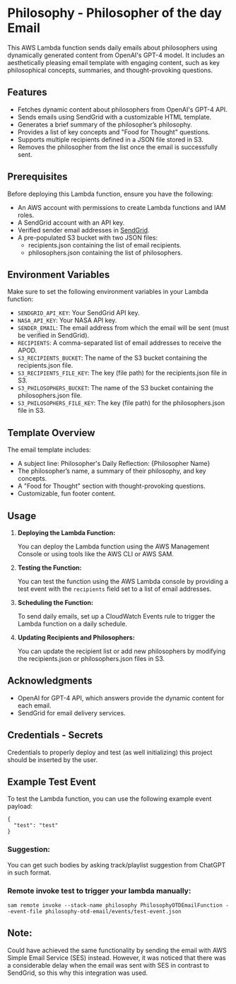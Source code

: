 # Philosophy - Philosopher of the day Email

This AWS Lambda function sends daily emails about philosophers using dynamically generated content from OpenAI's GPT-4
model. It includes an aesthetically pleasing email template with engaging content, such as key philosophical concepts, 
summaries, and thought-provoking questions.

## Features

- Fetches dynamic content about philosophers from OpenAI's GPT-4 API. 
- Sends emails using SendGrid with a customizable HTML template. 
- Generates a brief summary of the philosopher’s philosophy. 
- Provides a list of key concepts and "Food for Thought" questions. 
- Supports multiple recipients defined in a JSON file stored in S3. 
- Removes the philosopher from the list once the email is successfully sent.

## Prerequisites

Before deploying this Lambda function, ensure you have the following:

- An AWS account with permissions to create Lambda functions and IAM roles.
- A SendGrid account with an API key.
- Verified sender email addresses in [SendGrid](https://sendgrid.com/en-us/solutions/email-api).
- A pre-populated S3 bucket with two JSON files:
  - recipients.json containing the list of email recipients. 
  - philosophers.json containing the list of philosophers.

## Environment Variables

Make sure to set the following environment variables in your Lambda function:

- `SENDGRID_API_KEY`: Your SendGrid API key.
- `NASA_API_KEY`: Your NASA API key.
- `SENDER_EMAIL`: The email address from which the email will be sent (must be verified in SendGrid).
- `RECIPIENTS`: A comma-separated list of email addresses to receive the APOD.
- `S3_RECIPIENTS_BUCKET`: The name of the S3 bucket containing the recipients.json file. 
- `S3_RECIPIENTS_FILE_KEY`: The key (file path) for the recipients.json file in S3. 
- `S3_PHILOSOPHERS_BUCKET`: The name of the S3 bucket containing the philosophers.json file. 
- `S3_PHILOSOPHERS_FILE_KEY`: The key (file path) for the philosophers.json file in S3.

## Template Overview

The email template includes:

- A subject line: Philosopher's Daily Reflection: {Philosopher Name} 
- The philosopher’s name, a summary of their philosophy, and key concepts. 
- A "Food for Thought" section with thought-provoking questions. 
- Customizable, fun footer content.

## Usage

1. **Deploying the Lambda Function:**

    You can deploy the Lambda function using the AWS Management Console or using tools like the AWS CLI or AWS SAM. 

2. **Testing the Function:**

    You can test the function using the AWS Lambda console by providing a test event with the `recipients` field set to 
a list of email addresses.

3. **Scheduling the Function:**

   To send daily emails, set up a CloudWatch Events rule to trigger the Lambda function on a daily schedule.

4. **Updating Recipients and Philosophers:** 

    You can update the recipient list or add new philosophers by modifying the recipients.json or philosophers.json 
files in S3.

## Acknowledgments
- OpenAI for GPT-4 API, which answers provide the dynamic content for each email.
- SendGrid for email delivery services.

## Credentials - Secrets
Credentials to properly deploy and test (as well initializing) this project should be inserted by the user. 

## Example Test Event

To test the Lambda function, you can use the following example event payload:

```
{
  "test": "test"
}
```

### Suggestion: 
You can get such bodies by asking track/playlist suggestion from ChatGPT in such format.

### Remote invoke test to trigger your lambda manually:
```
sam remote invoke --stack-name philosophy PhilosophyOTDEmailFunction --event-file philosophy-otd-email/events/test-event.json
```

## Note:
Could have achieved the same functionality by sending the email with AWS Simple Email Service (SES) instead.
However, it was noticed that there was a considerable delay when the email was sent with SES in contrast to SendGrid,
so this why this integration was used. 
